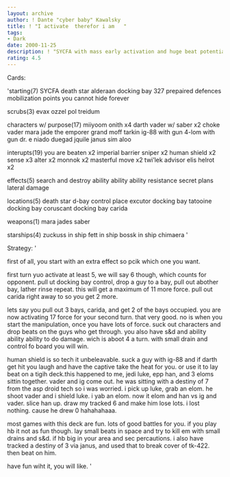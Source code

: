 ```yaml
---
layout: archive
author: ! Dante "cyber baby" Kawalsky
title: ! "I activate  therefor i am   "
tags:
- Dark
date: 2000-11-25
description: ! "SYCFA with mass early activation and huge beat potential."
rating: 4.5
---
```

Cards: 

'starting(7)
SYCFA
death star
alderaan
docking bay 327
prepaired defences
mobilization points
you cannot hide forever

scrubs(3)
evax
ozzel
pol treidum

characters w/ purpose(17)
miiyoom onith x4
darth vader w/ saber x2
choke vader
mara jade
the emporer
grand moff tarkin
ig-88 with gun
4-lom with gun
dr. e
niado duegad
jquile
janus
sim aloo

interupts(19)
you are beaten x2
imperial barrier
sniper x2
human shield x2
sense x3
alter x2
monnok x2
masterful move x2
twi’lek advisor
elis helrot x2

effects(5)
search and destroy
ability ability ability
resistance
secret plans
lateral damage

locations(5)
death star d-bay control place
excutor docking bay
tatooine docking bay
coruscant docking bay
carida

weapons(1)
mara jades saber

starships(4)
zuckuss in ship
fett in ship
bossk in ship
chimaera
'

Strategy: '

first of all, you start with an extra effect so pcik which one you want.

first turn yuo activate at least 5, we will say 6 though, which counts for opponent.
pull ut docking bay control, drop a guy to a bay, pull out abother bay, lather rinse repeat. this will get a maximum of 11 more force. pull out carida right away to so you get 2 more.

lets say you pull out 3 bays, carida, and get 2 of the bays occupied. you are now activating 17 force for your second turn. that very good. no is when you start the manipulation, once you have lots of force. suck out characters and drop beats on the guys who get through. you also have s&d and ability ability ability to do damage. wich is aboot 4 a turn. with small drain and control fo board you will win.

human shield is so tech it unbeleavable. suck a guy with ig-88 and if darth get hit you laugh and have the captive take the heat for you. or use it to lay beat on a tigih deck.this happened to me, jedi luke, epp han, and 3 eloms sittin together. vader and ig come out. he was sitting with a destiny of 7 from the asp droid tech so i was worried. i pick up luke, grab an elom. he shoot vader and i shield luke. i yab an elom. now it elom and han vs ig and vader. slice han up. draw my tracked 6 and make him lose lots. i lost nothing. cause he drew 0 hahahahaaa.

most games with this deck are fun. lots of good battles for you. if you play hb it not as fun though. lay small beats in space and try to kill em with small drains and s&d. if hb big in your area and sec percautions. i also have tracked a destiny of 3 via janus, and used that to break cover of tk-422. then beat on him.

have fun wiht it, you will like. '